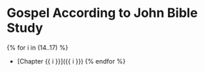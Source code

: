 # Gospel According to John Bible Study

{% for i in (14..17) %}
* [Chapter {{ i }}]({{ i }})
{% endfor %}


